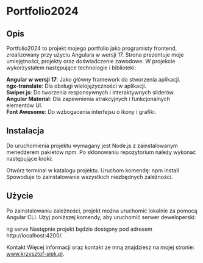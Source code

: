 # Portfolio2024

## Opis

Portfolio2024 to projekt mojego portfolio jako programisty frontend, zrealizowany przy użyciu Angulara w wersji 17. Strona prezentuje moje umiejętności, projekty oraz doświadczenie zawodowe. W projekcie wykorzystałem następujące technologie i biblioteki:

**Angular w wersji 17**: Jako główny framework do stworzenia aplikacji.\
**ngx-translate**: Dla obsługi wielojęzyczności w aplikacji.\
**Swiper.js**: Do tworzenia responsywnych i interaktywnych sliderów.\
**Angular Material**: Dla zapewnienia atrakcyjnych i funkcjonalnych elementów UI.\
**Font Awesome**: Do wzbogacenia interfejsu o ikony i grafiki.

## Instalacja

Do uruchomienia projektu wymagany jest Node.js z zainstalowanym menedżerem pakietów npm. Po sklonowaniu repozytorium należy wykonać następujące kroki:

Otwórz terminal w katalogu projektu.
Uruchom komendę:
npm install
Spowoduje to zainstalowanie wszystkich niezbędnych zależności.

## Użycie

Po zainstalowaniu zależności, projekt można uruchomić lokalnie za pomocą Angular CLI. Użyj poniższej komendy, aby uruchomić serwer deweloperski:

ng serve
Następnie projekt będzie dostępny pod adresem http://localhost:4200/.

Kontakt
Więcej informacji oraz kontakt ze mną znajdziesz na mojej stronie: www.krzysztof-siek.pl.

